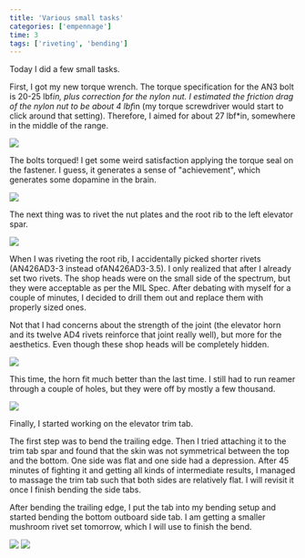 ```yaml
---
title: 'Various small tasks'
categories: ['empennage']
time: 3
tags: ['riveting', 'bending']
---
```


Today I did a few small tasks.

<!-- more -->

First, I got my new torque wrench. The torque specification for the AN3 bolt is 20-25 lbf*in, plus correction for the nylon nut. I estimated the friction drag of the nylon nut to be about 4 lbf*in (my torque screwdriver would start to click around that setting). Therefore, I aimed for about 27 lbf\*in, somewhere in the middle of the range.

![](0-new-torque-wrench.jpeg)

The bolts torqued! I get some weird satisfaction applying the torque seal on the fastener. I guess, it generates a sense of "achievement", which generates some dopamine in the brain.

![](1-bolts-torqued.jpeg)

The next thing was to rivet the nut plates and the root rib to the left elevator spar.

![](2-riveted-the-nut-plates.jpeg)

When I was riveting the root rib, I accidentally picked shorter rivets (AN426AD3-3 instead ofAN426AD3-3.5). I only realized that after I already set two rivets. The shop heads were on the small side of the spectrum, but they were acceptable as per the MIL Spec. After debating with myself for a couple of minutes, I decided to drill them out and replace them with properly sized ones.

Not that I had concerns about the strength of the joint (the elevator horn and its twelve AD4 rivets reinforce that joint really well), but more for the aesthetics. Even though these shop heads will be completely hidden.

![](3-the-attached-root-rib.jpeg)

This time, the horn fit much better than the last time. I still had to run reamer through a couple of holes, but they were off by mostly a few thousand.

![](4-the-horn-riveted-to-the-spar.jpeg)

Finally, I started working on the elevator trim tab.

The first step was to bend the trailing edge. Then I tried attaching it to the trim tab spar and found that the skin was not symmetrical between the top and the bottom. One side was flat and one side had a depression. After 45 minutes of fighting it and getting all kinds of intermediate results, I managed to massage the trim tab such that both sides are relatively flat. I will revisit it once I finish bending the side tabs.

After bending the trailing edge, I put the tab into my bending setup and started bending the bottom outboard side tab. I am getting a smaller mushroom rivet set tomorrow, which I will use to finish the bend.

![](5-bending-setup.jpeg)
![](6-bottom-tab-bent.jpeg)
